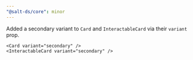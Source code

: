 ```yaml
---
"@salt-ds/core": minor
---
```


Added a secondary variant to `Card` and `InteractableCard` via their `variant` prop.

```tsx
<Card variant="secondary" />
<InteractableCard variant="secondary" />
```
